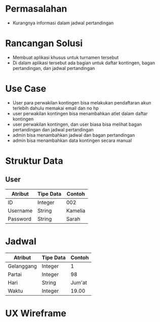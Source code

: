 # Permasalahan
- Kurangnya informasi dalam jadwal pertandingan
# Rancangan Solusi
- Membuat aplikasi khusus untuk turnamen tersebut
- Di dalam aplikasi tersebut ada bagian untuk daftar kontingen, bagan pertandingan, dan jadwal pertandingan
# Use Case
- User para perwakilan kontingen bisa melakukan pendaftaran akun terlebih dahulu memakai email dan no hp
- user perwakilan kontingen bisa menambahkan atlet dalam daftar kontingen
- user perwakilan kontingen, dan user biasa bisa melihat bagan pertandingan dan jadwal pertandingan
- admin bisa menambahkan jadwal dan bagan pertandingan
- admin bisa menambahkan data kontingen secara manual
# Struktur Data
## User
Atribut|Tipe Data|Contoh
---|---|--- 
ID|Integer|002
Username|String|Kamelia
Password|String|Sarah
# Jadwal
Atribut|Tipe Data|Contoh
---|---|---
Gelanggang|Integer|1
Partai|Integer|98
Hari|String|Jum'at
Waktu|Integer|19.00
# UX Wireframe
